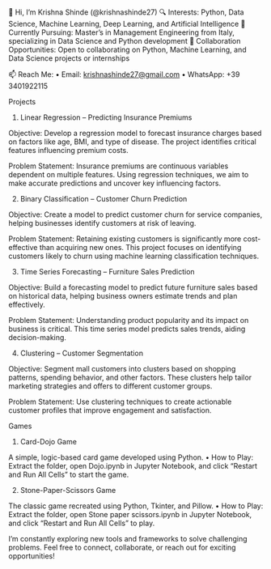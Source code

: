👋 Hi, I’m Krishna Shinde (@krishnashinde27)
🔍 Interests: Python, Data Science, Machine Learning, Deep Learning, and Artificial Intelligence
🌱 Currently Pursuing: Master’s in Management Engineering from Italy, specializing in Data Science and Python development
🤝 Collaboration Opportunities: Open to collaborating on Python, Machine Learning, and Data Science projects or internships

📫 Reach Me:
	•	Email: krishnashinde27@gmail.com
	•	WhatsApp: +39 3401922115

Projects

1. Linear Regression – Predicting Insurance Premiums

Objective: Develop a regression model to forecast insurance charges based on factors like age, BMI, and type of disease. The project identifies critical features influencing premium costs.

Problem Statement: Insurance premiums are continuous variables dependent on multiple features. Using regression techniques, we aim to make accurate predictions and uncover key influencing factors.

2. Binary Classification – Customer Churn Prediction

Objective: Create a model to predict customer churn for service companies, helping businesses identify customers at risk of leaving.

Problem Statement: Retaining existing customers is significantly more cost-effective than acquiring new ones. This project focuses on identifying customers likely to churn using machine learning classification techniques.

3. Time Series Forecasting – Furniture Sales Prediction

Objective: Build a forecasting model to predict future furniture sales based on historical data, helping business owners estimate trends and plan effectively.

Problem Statement: Understanding product popularity and its impact on business is critical. This time series model predicts sales trends, aiding decision-making.

4. Clustering – Customer Segmentation

Objective: Segment mall customers into clusters based on shopping patterns, spending behavior, and other factors. These clusters help tailor marketing strategies and offers to different customer groups.

Problem Statement: Use clustering techniques to create actionable customer profiles that improve engagement and satisfaction.

Games

1. Card-Dojo Game

A simple, logic-based card game developed using Python.
	•	How to Play: Extract the folder, open Dojo.ipynb in Jupyter Notebook, and click “Restart and Run All Cells” to start the game.

2. Stone-Paper-Scissors Game

The classic game recreated using Python, Tkinter, and Pillow.
	•	How to Play: Extract the folder, open Stone paper scissors.ipynb in Jupyter Notebook, and click “Restart and Run All Cells” to play.

I’m constantly exploring new tools and frameworks to solve challenging problems. Feel free to connect, collaborate, or reach out for exciting opportunities!
